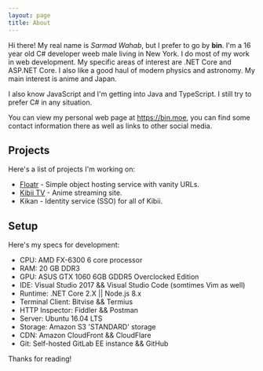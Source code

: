 ```yaml
---
layout: page
title: About
---
```


Hi there! My real name is *Sarmad Wahab*, but I prefer to go by **bin**. I'm a 16 year old C# developer weeb male living in New York. I do most of my work in web development. My specific areas of interest are .NET Core and ASP.NET Core. I also like a good haul of modern physics and astronomy. My main interest is anime and Japan.

I also know JavaScript and I'm getting into Java and TypeScript. I still try to prefer C# in any situation. 

You can view my personal web page at https://bin.moe, you can find some contact information there as well as links to other social media.

## Projects
Here's a list of projects I'm working on:

  - [Floatr](https://floatr.co) - Simple object hosting service with vanity URLs.
  - [Kibii TV](https://beta.kibii.tv) - Anime streaming site.
  - Kikan - Identity service (SSO) for all of Kibii.

## Setup

Here's my specs for development:

  - CPU: AMD FX-6300 6 core processor
  - RAM: 20 GB DDR3
  - GPU: ASUS GTX 1060 6GB GDDR5 Overclocked Edition
  - IDE: Visual Studio 2017 && Visual Studio Code (somtimes Vim as well)
  - Runtime: .NET Core 2.X || Node.js 8.x
  - Terminal Client: Bitvise && Termius
  - HTTP Inspector: Fiddler && Postman
  - Server: Ubuntu 16.04 LTS
  - Storage: Amazon S3 'STANDARD' storage
  - CDN: Amazon CloudFront && CloudFlare
  - Git: Self-hosted GitLab EE instance && GitHub
  
Thanks for reading!
